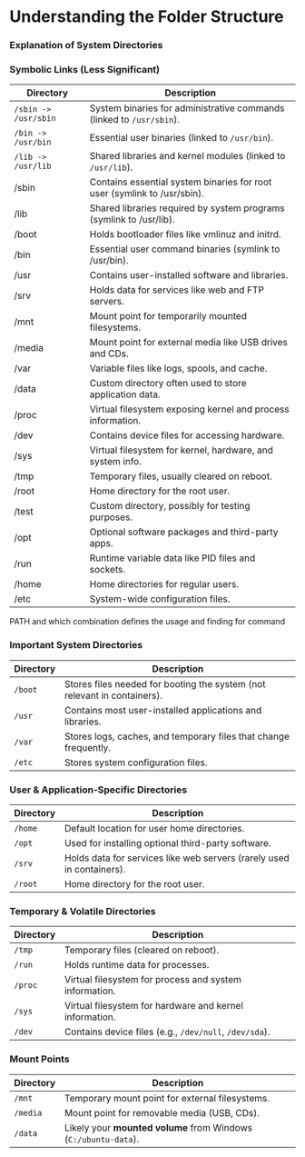 # Understanding the Folder Structure

### Explanation of System Directories

### **Symbolic Links (Less Significant)**
| Directory | Description |
|-----------|-------------|
| `/sbin -> /usr/sbin` | System binaries for administrative commands (linked to `/usr/sbin`). |
| `/bin -> /usr/bin` | Essential user binaries (linked to `/usr/bin`). |
| `/lib -> /usr/lib` | Shared libraries and kernel modules (linked to `/usr/lib`). |
| /sbin	| Contains essential system binaries for root user (symlink to /usr/sbin).|
| /lib	| Shared libraries required by system programs (symlink to /usr/lib).|
| /boot	| Holds bootloader files like vmlinuz and initrd.|
| /bin	| Essential user command binaries (symlink to /usr/bin).|
| /usr	| Contains user-installed software and libraries.|
| /srv	| Holds data for services like web and FTP servers.|
| /mnt	| Mount point for temporarily mounted filesystems.|
| /media	| Mount point for external media like USB drives and CDs.|
| /var	| Variable files like logs, spools, and cache.|
| /data	| Custom directory often used to store application data.|
| /proc	| Virtual filesystem exposing kernel and process information.|
| /dev	| Contains device files for accessing hardware.|
| /sys	| Virtual filesystem for kernel, hardware, and system info.|
| /tmp	| Temporary files, usually cleared on reboot.|
| /root	| Home directory for the root user.|
| /test	| Custom directory, possibly for testing purposes.|
| /opt	| Optional software packages and third-party apps.|
| /run	| Runtime variable data like PID files and sockets.|
| /home	| Home directories for regular users.|
| /etc	| System-wide configuration files.|

PATH and which combination defines the usage and finding for command

### **Important System Directories**
| Directory | Description |
|-----------|-------------|
| `/boot` | Stores files needed for booting the system (not relevant in containers). |
| `/usr` | Contains most user-installed applications and libraries. |
| `/var` | Stores logs, caches, and temporary files that change frequently. |
| `/etc` | Stores system configuration files. |

### **User & Application-Specific Directories**
| Directory | Description |
|-----------|-------------|
| `/home` | Default location for user home directories. |
| `/opt` | Used for installing optional third-party software. |
| `/srv` | Holds data for services like web servers (rarely used in containers). |
| `/root` | Home directory for the root user. |

### **Temporary & Volatile Directories**
| Directory | Description |
|-----------|-------------|
| `/tmp` | Temporary files (cleared on reboot). |
| `/run` | Holds runtime data for processes. |
| `/proc` | Virtual filesystem for process and system information. |
| `/sys` | Virtual filesystem for hardware and kernel information. |
| `/dev` | Contains device files (e.g., `/dev/null`, `/dev/sda`). |

### **Mount Points**
| Directory | Description |
|-----------|-------------|
| `/mnt` | Temporary mount point for external filesystems. |
| `/media` | Mount point for removable media (USB, CDs). |
| `/data` | Likely your **mounted volume** from Windows (`C:/ubuntu-data`). |
